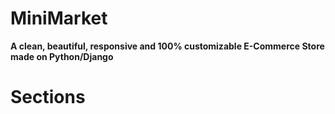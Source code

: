 # MiniMarket
**A clean, beautiful, responsive and 100% customizable E-Commerce Store made on Python/Django**
# Sections

